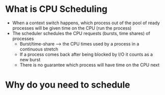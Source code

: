 # What is CPU Scheduling
- When a context switch happens, which process out of the pool of ready processes will be given time on the CPU (run the process)
- The scheduler schedules the CPU requests (bursts, time shares) of processes
	- Burst/time-share --> the CPU times used by a process in a continuous stretch
	- If a process comes back after being blocked by I/O it counts as a new burst
	- There is no guarantee which process will have time on the CPU next


# Why do you need to schedule




